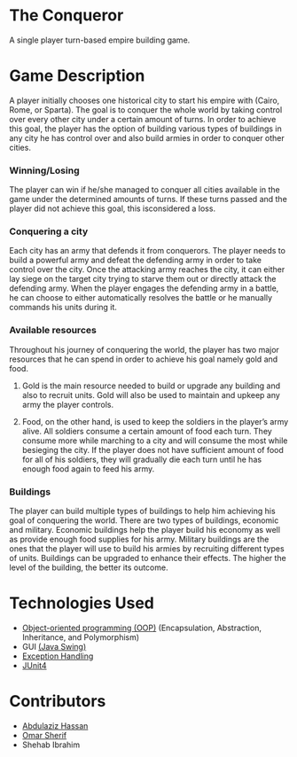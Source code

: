 # The Conqueror

A single player turn-based empire building game.

# Game Description

A player initially chooses one historical city to start his empire with (Cairo, Rome, or Sparta). The goal is to conquer the whole
world by taking control over every other city under a certain amount of turns. In order to
achieve this goal, the player has the option of building various types of buildings in any city he
has control over and also build armies in order to conquer other cities.

### Winning/Losing

The player can win if he/she managed to conquer all cities available in the game under the determined amounts of turns. If these turns passed and the player did not achieve this goal, this isconsidered a loss.

### Conquering a city

Each city has an army that defends it from conquerors. The player needs to build a powerful
army and defeat the defending army in order to take control over the city. Once the attacking
army reaches the city, it can either lay siege on the target city trying to starve them out or
directly attack the defending army. When the player engages
the defending army in a battle, he can choose to either automatically resolves the battle or
he manually commands his units during it.

### Available resources

Throughout his journey of conquering the world, the player has two major resources that he
can spend in order to achieve his goal namely gold and food.

1. Gold is the main resource needed to build or upgrade any building and also to recruit
units. Gold will also be used to maintain and upkeep any army the player controls.

2. Food, on the other hand, is used to keep the soldiers in the player’s army alive. All
soldiers consume a certain amount of food each turn. They consume more while marching
to a city and will consume the most while besieging the city. If the player does not have
sufficient amount of food for all of his soldiers, they will gradually die each turn until he
has enough food again to feed his army.

### Buildings
The player can build multiple types of buildings to help him achieving his goal of conquering
the world. There are two types of buildings, economic and military. Economic buildings help
the player build his economy as well as provide enough food supplies for his army. Military
buildings are the ones that the player will use to build his armies by recruiting different types of
units. Buildings can be upgraded to enhance their effects. The higher the level of the building,
the better its outcome.

# Technologies Used

* [Object-oriented programming (OOP)](https://en.wikipedia.org/wiki/Object-oriented_programming#:~:text=Object%2Doriented%20programming%20(OOP),(often%20known%20as%20methods)) (Encapsulation, Abstraction, Inheritance, and Polymorphism)
* GUI [(Java Swing)](https://www.javatpoint.com/java-swing)
* [Exception Handling](https://www.javatpoint.com/exception-handling-in-java)
* [JUnit4](https://junit.org/junit4/)

# Contributors

* [Abdulaziz Hassan](https://github.com/Abdulaziz-Hassan)
* [Omar Sherif](https://github.com/omar-sherif9992)
* Shehab Ibrahim
